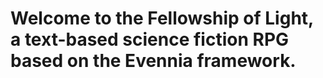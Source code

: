 # Welcome to the Fellowship of Light, a text-based science fiction RPG based on the Evennia framework.

